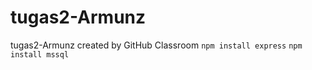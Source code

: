 # tugas2-Armunz
tugas2-Armunz created by GitHub Classroom
`npm install express`
`npm install mssql`


